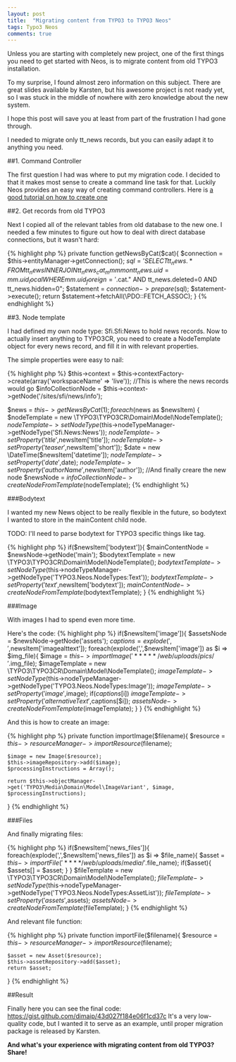 ```yaml
---
layout: post
title:  "Migrating content from TYPO3 to TYPO3 Neos"
tags: Typo3 Neos
comments: true
---
```






Unless you are starting with completely new project, one of the first things you need to get started with Neos, is to migrate content from old TYPO3 installation.

To my surprise, I found almost zero information on this subject. There are great slides available by Karsten, but his awesome project is not ready yet, so I was stuck in the middle of nowhere with zero knowledge about the new system.

I hope this post will save you at least from part of the frustration I had gone through.

I needed to migrate only tt_news records, but you can easily adapt it to anything you need.

##1. Command Controller

The first question I had was where to put my migration code. I decided to that it makes most sense to create a command line task for that. Luckily Neos provides an easy way of creating command controllers. Here is [a good tutorial on how to create one](http://www.matthias-witte.net/create-your-own-typo3-flow-command-line-controller/2012/11/)

##2. Get records from old TYPO3

Next I copied all of the relevant tables from old database to the new one.
I needed a few minutes to figure out how to deal with direct database connections, but it wasn't hard:

{% highlight php %}
private function getNewsByCat($cat){
	$connection = $this->entityManager->getConnection();
	$sql = 'SELECT tt_news.* FROM tt_news
INNER JOIN tt_news_cat_mm mm on tt_news.uid = mm.uid_local 
WHERE mm.uid_foreign = '.$cat." AND tt_news.deleted=0 AND tt_news.hidden=0";
	$statement = $connection->prepare($sql);
	$statement->execute();
	return $statement->fetchAll(\PDO::FETCH_ASSOC);
}
{% endhighlight %}

##3. Node template

I had defined my own node type: Sfi.Sfi:News to hold news records. Now to actually insert anything to TYPO3CR, you need to create a NodeTemplate object for every news record, and fill it in with relevant properties.

The simple properties were easy to nail:

{% highlight php %}
$this->context = $this->contextFactory->create(array('workspaceName' => 'live'));
//This is where the news records would go
$infoCollectionNode = $this->context->getNode('/sites/sfi/news/info');

 $news = $this->getNewsByCat(1);
        foreach ($news as $newsItem) {
        	$nodeTemplate = new \TYPO3\TYPO3CR\Domain\Model\NodeTemplate();
        	$nodeTemplate->setNodeType($this->nodeTypeManager->getNodeType('Sfi.News:News'));
        	$nodeTemplate->setProperty('title',$newsItem['title']);
        	$nodeTemplate->setProperty('teaser',$newsItem['short']);
        	$date = new \DateTime($newsItem['datetime']);
        	$nodeTemplate->setProperty('date',$date);
        	$nodeTemplate->setProperty('authorName',$newsItem['author']);
        	//And finally creare the new node
        	$newsNode = $infoCollectionNode->createNodeFromTemplate($nodeTemplate);
{% endhighlight %}

###Bodytext

I wanted my new News object to be really flexible in the future, so bodytext I wanted to store in the mainContent child node.

TODO: I'll need to parse bodytext for TYPO3 specific things like <link> tag.

{% highlight php %}
if($newsItem['bodytext']){
	$mainContentNode = $newsNode->getNode('main');
	$bodytextTemplate = new \TYPO3\TYPO3CR\Domain\Model\NodeTemplate();
	$bodytextTemplate->setNodeType($this->nodeTypeManager->getNodeType('TYPO3.Neos.NodeTypes:Text'));
	$bodytextTemplate->setProperty('text',$newsItem['bodytext']);
	$mainContentNode->createNodeFromTemplate($bodytextTemplate);
}
{% endhighlight %}

###Image

With images I had to spend even more time.

Here's the code:
{% highlight php %}
if($newsItem['image']){
	$assetsNode = $newsNode->getNode('assets');
	$captions = explode(',',$newsItem['imagealttext']);
	foreach(explode(',',$newsItem['image']) as $i => $img_file){
		$image = $this->importImage('*****/web/uploads/pics/'.$img_file);
		$imageTemplate = new \TYPO3\TYPO3CR\Domain\Model\NodeTemplate();
    	$imageTemplate->setNodeType($this->nodeTypeManager->getNodeType('TYPO3.Neos.NodeTypes:Image'));
    	$imageTemplate->setProperty('image',$image);
    	if($captions[$i])
    		$imageTemplate->setProperty('alternativeText',$captions[$i]);
    	$assetsNode->createNodeFromTemplate($imageTemplate);
	}
}
{% endhighlight %}

And this is how to create an image:

{% highlight php %}
private function importImage($filename){
	$resource = $this->resourceManager->importResource($filename);

	$image = new Image($resource);
	$this->imageRepository->add($image);
	$processingInstructions = Array();

	return $this->objectManager->get('TYPO3\Media\Domain\Model\ImageVariant', $image, $processingInstructions);
}
{% endhighlight %}


###Files

And finally migrating files:

{% highlight php %}
if($newsItem['news_files']){
	foreach(explode(',',$newsItem['news_files']) as $i => $file_name){
		$asset = $this->importFile('****/web/uploads/media/'.$file_name);
		if($asset){
			$assets[] = $asset;
		}
	}
	$fileTemplate = new \TYPO3\TYPO3CR\Domain\Model\NodeTemplate();
	$fileTemplate->setNodeType($this->nodeTypeManager->getNodeType('TYPO3.Neos.NodeTypes:AssetList'));
	$fileTemplate->setProperty('assets',$assets);
	$assetsNode->createNodeFromTemplate($fileTemplate);
}
{% endhighlight %}

And relevant file function:

{% highlight php %}
private function importFile($filename){
	$resource = $this->resourceManager->importResource($filename);

	$asset = new Asset($resource);
	$this->assetRepository->add($asset);
	return $asset;
}
{% endhighlight %}


##Result

Finally here you can see the final code: https://gist.github.com/dimaip/43d027f184e06f1cd37c
It's a very low-quality code, but I wanted it to serve as an example, until proper migration package is released by Karsten.

**And what's your experience with migrating content from old TYPO3? Share!**
